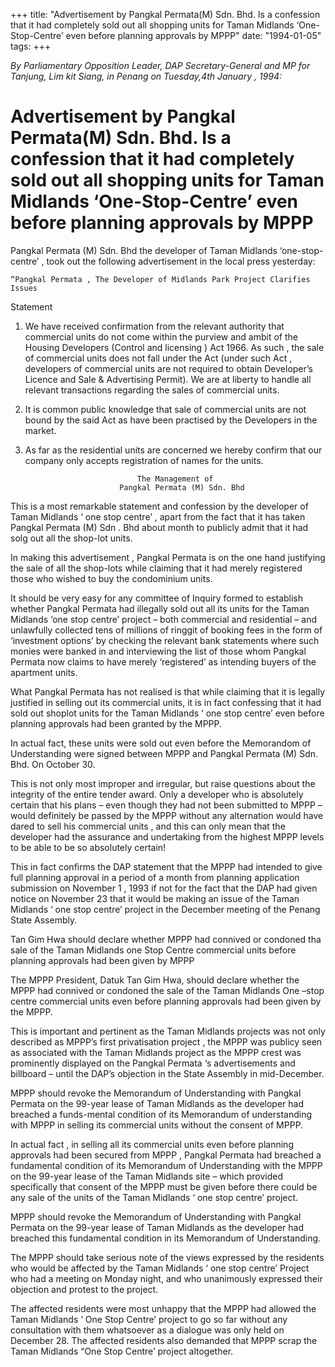 +++ 
title: "Advertisement by Pangkal Permata(M) Sdn. Bhd. Is a confession that it had completely sold out all shopping units for Taman Midlands ‘One-Stop-Centre’ even before planning approvals by MPPP"
date: "1994-01-05"
tags:
+++

_By Parliamentary Opposition Leader, DAP Secretary-General and MP for Tanjung, Lim kit Siang, in Penang on Tuesday,4th    January ,  1994:_

# Advertisement by Pangkal Permata(M) Sdn. Bhd. Is a confession that it had completely sold out all shopping units for Taman Midlands ‘One-Stop-Centre’ even before planning approvals by MPPP

Pangkal Permata (M) Sdn. Bhd the developer of Taman Midlands ‘one-stop-centre’ , took out the following advertisement in the local press yesterday:</u>
	
	“Pangkal Permata , The Developer of Midlands Park Project Clarifies Issues

Statement

1. We have received confirmation from the relevant authority that commercial units do not come within the purview and ambit of the Housing Developers (Control and licensing ) Act 1966. As such , the sale of commercial units does not fall under  the Act (under such Act , developers of commercial units are not required to obtain Developer’s Licence and Sale & Advertising Permit). We are at liberty to handle all relevant transactions regarding the sales of commercial units.

2. It is common public knowledge that sale of commercial units are not bound by the said Act as have been practised by the Developers in the market.

3. As far as the residential units are concerned we hereby confirm that our company only accepts registration of names for the units.

								The Management of 
							Pangkal Permata (M) Sdn. Bhd

This is a most remarkable statement and confession by the developer of Taman Midlands ‘ one stop centre’ , apart from the fact that it   has taken Pangkal Permata (M) Sdn . Bhd about month to publicly admit that it had solg out all the shop-lot units.

In making this advertisement , Pangkal Permata is on the one hand justifying the sale of all the shop-lots while claiming that it had merely registered those who wished to buy the condominium units.

It should be very easy for any committee of Inquiry formed to establish whether Pangkal Permata had illegally sold out all its units for the Taman Midlands ‘one stop centre’ project – both commercial and residential – and unlawfully collected tens of millions of ringgit of booking fees in the form of ‘investment options’ by checking the relevant bank statements where such monies were banked in and interviewing the list of those whom Pangkal Permata now claims to have merely ‘registered’ as intending buyers of the apartment units.

What Pangkal Permata has not realised is that while claiming that it is legally justified in selling out its commercial units, it is in fact confessing that it had sold out shoplot units for the Taman Midlands ‘ one stop centre’ even before planning approvals had been granted by the MPPP.

In actual fact, these units were sold out even before the Memorandom of Understanding were signed between MPPP and Pangkal Permata (M) Sdn. Bhd. On October 30.

This is not only most improper and irregular,  but raise questions about the integrity of the entire tender award. Only a developer who is absolutely certain that his plans – even though they had not been submitted to MPPP – would definitely be passed by the MPPP without any alternation would have dared to sell his commercial units , and this can only mean that the developer had the assurance and undertaking from the highest MPPP levels to be able to be so absolutely certain!  

This in fact confirms the DAP statement that the MPPP had intended to give full planning approval in a period of a month from planning application submission on November 1 , 1993 if not for the fact that the DAP had given notice on November 23 that it would be making an issue of the Taman Midlands ‘ one stop centre’ project in the December meeting of the Penang State Assembly.

Tan Gim Hwa should declare whether MPPP had connived or condoned tha sale of the Taman Midlands one Stop Centre commercial units before planning approvals had been given by MPPP

The MPPP President, Datuk Tan Gim Hwa, should declare whether the MPPP had connived or condoned the sale of the Taman Midlands One –stop centre commercial units even before planning approvals had been given by the MPPP.

This is important and pertinent as the Taman Midlands projects was not only described as MPPP’s first privatisation project , the MPPP was publicy seen as associated with the Taman Midlands project as the MPPP crest was prominently displayed on the Pangkal Permata ‘s advertisements and billboard – until the DAP’s objection in the State Assembly in mid-December.

MPPP should revoke the Memorandum of Understanding with Pangkal Permata on the 99-year lease of Taman Midlands as the developer had breached a funds-mental condition of its Memorandum of understanding with MPPP in selling its commercial units without the consent of MPPP. 

In actual fact , in selling all its commercial units even before planning approvals had been secured from MPPP , Pangkal Permata had breached a fundamental condition of its Memorandum of Understanding with the MPPP on the 99-year lease of the Taman Midlands site – which provided specifically that consent of the MPPP must be given before there could be any sale of the units of the Taman Midlands ‘ one stop centre’ project.

MPPP should revoke the Memorandum of Understanding with Pangkal Permata on the 99-year lease of Taman Midlands as the developer had breached this fundamental condition in its Memorandum of Understanding.

The MPPP should take serious note of the views expressed by the residents who would be affected by the Taman Midlands ‘ one stop centre’ Project who had a meeting on Monday night, and who unanimously expressed their objection and protest to the project.

The affected residents were most unhappy that the MPPP had allowed the Taman Midlands ‘ One Stop Centre’ project to go so far without any consultation with them whatsoever as a dialogue was only held on December 28. The affected residents also demanded that MPPP scrap the Taman Midlands “One Stop Centre’ project altogether.
 

